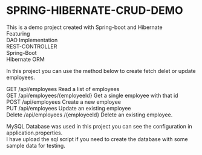 # SPRING-HIBERNATE-CRUD-DEMO
This is a demo project created with Spring-boot and Hibernate   
Featuring   
DAO Implementation   
REST-CONTROLLER  
Spring-Boot  
Hibernate ORM  

In this project you can use the method below to create fetch delet or update employees.  

GET  /api/employees  Read a list of employees   
GET  /api/employees/{employeeId} Get a single employee with that id   
POST /api/employees  Create a new employee   
PUT  /api/employees  Update an existing employee   
Delete /api/employees /{employeeId} Delete an existing employee.   

MySQL Database was used in this project you can see the configuration in application.properties.   
I have upload the sql script if you need to create the database with some sample data for testing.   
